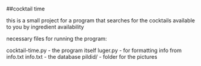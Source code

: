 ##cocktail time

this is a small project for a program that searches for the cocktails available to you by ingredient availability


necessary files for running the program:

cocktail-time.py - the program itself
luger.py - for formatting info from info.txt
info.txt - the database
pildid/ - folder for the pictures


